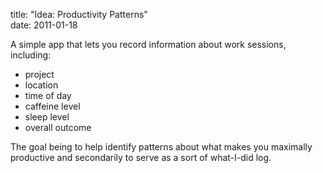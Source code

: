 title: "Idea: Productivity Patterns"  
date: 2011-01-18

A simple app that lets you record information about work sessions, including: 

  * project
  * location
  * time of day
  * caffeine level
  * sleep level
  * overall outcome
  
The goal being to help identify patterns about what makes you maximally productive and secondarily to serve as a sort of what-I-did log.